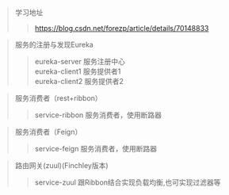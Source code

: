 >学习地址
>>https://blog.csdn.net/forezp/article/details/70148833

>服务的注册与发现Eureka
>>eureka-server 服务注册中心    
eureka-client1  服务提供者1   
eureka-client2  服务提供者2   

>服务消费者（rest+ribbon）
>>service-ribbon    服务消费者，使用断路器

>服务消费者（Feign）
>>service-feign     服务消费者，使用断路器

>路由网关(zuul)(Finchley版本)
>>service-zuul      跟Ribbon结合实现负载均衡,也可实现过滤器等